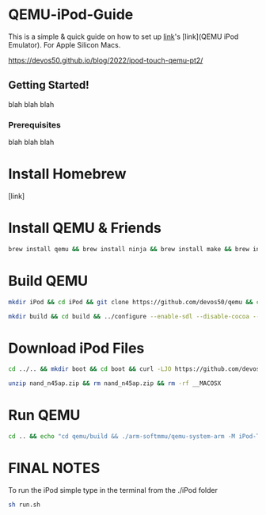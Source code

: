 # QEMU-iPod-Guide
This is a simple &amp; quick guide on how to set up [link](devos50)'s [link](QEMU iPod Emulator). For Apple Silicon Macs.

https://devos50.github.io/blog/2022/ipod-touch-qemu-pt2/


## Getting Started!

blah blah blah

### Prerequisites

blah blah blah

# Install Homebrew

[link]


# Install QEMU & Friends

```sh
brew install qemu && brew install ninja && brew install make && brew install pkg-config && brew install meson && brew install sdl2
```



# Build QEMU

```sh
mkdir iPod && cd iPod && git clone https://github.com/devos50/qemu && cd qemu && git checkout ipod_touch_1g
```

```sh
mkdir build && cd build && ../configure --enable-sdl --disable-cocoa --target-list=arm-softmmu --disable-capstone --disable-pie --disable-slirp --extra-cflags=-I/opt/homebrew/opt/openssl@3/include --extra-ldflags='-L/opt/homebrew/opt/openssl@3/lib -lcrypto' && make -j8
```

# Download iPod Files

```sh
cd ../.. && mkdir boot && cd boot && curl -LJO https://github.com/devos50/qemu-ios/releases/download/n45ap_v1/bootrom_s5l8900 && curl -LJO https://github.com/devos50/qemu-ios/releases/download/n45ap_v1/iboot_204_n45ap.bin && curl -LJO https://github.com/devos50/qemu-ios/releases/download/n45ap_v1/nand_n45ap.zip && curl -LJO https://github.com/devos50/qemu-ios/releases/download/n45ap_v1/nor_n45ap.bin
```

```sh
unzip nand_n45ap.zip && rm nand_n45ap.zip && rm -rf __MACOSX
```
# Run QEMU

```sh
cd .. && echo "cd qemu/build && ./arm-softmmu/qemu-system-arm -M iPod-Touch,bootrom=../../boot/bootrom_s5l8900,iboot=../../boot/iboot_204_n45ap.bin,nand=../../boot/nand -serial mon:stdio -cpu max -m 1G -d unimp -pflash ../../boot/nor_n45ap.bin" > run.sh && sh run.sh
```

# FINAL NOTES

To run the iPod simple type in the terminal from the ./iPod folder

```sh
sh run.sh
```
